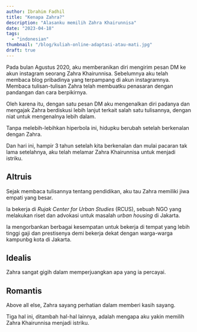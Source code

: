```yaml
---
author: Ibrahim Fadhil
title: "Kenapa Zahra?"
description: "Alasanku memilih Zahra Khairunnisa"
date: "2023-04-18"
tags: 
  - "indonesian"
thumbnail: "/blog/kuliah-online-adaptasi-atau-mati.jpg"
draft: true
---
```


Pada bulan Agustus 2020, aku memberanikan diri mengirim pesan DM ke akun instagram seorang Zahra Khairunnisa. Sebelumnya aku telah membaca blog pribadinya yang terpampang di akun instagramnya. Membaca tulisan-tulisan Zahra telah membuatku penasaran dengan pandangan dan cara berpikirnya. 

Oleh karena itu, dengan satu pesan DM aku mengenalkan diri padanya dan mengajak Zahra berdiskusi lebih lanjut terkait salah satu tulisannya, dengan niat untuk mengenalnya lebih dalam. 

<!-- Gambar chat sama zahra -->

Tanpa melebih-lebihkan hiperbola ini, hidupku berubah setelah berkenalan dengan Zahra.

Dan hari ini, hampir 3 tahun setelah kita berkenalan dan mulai pacaran tak lama setelahnya, aku telah melamar Zahra Khairunnisa untuk menjadi istriku.

## Altruis

Sejak membaca tulisannya tentang pendidikan, aku tau Zahra memiliki jiwa empati yang besar.

Ia bekerja di *Rujak Center for Urban Studies* (RCUS), sebuah NGO yang melakukan riset dan advokasi untuk masalah *urban housing* di Jakarta.

Ia mengorbankan berbagai kesempatan untuk bekerja di tempat yang lebih tinggi gaji dan prestisenya demi bekerja dekat dengan warga-warga kampunbg kota di Jakarta.

## Idealis

Zahra sangat gigih dalam memperjuangkan apa yang ia percayai.

## Romantis

Above all else, Zahra sayang perhatian dalam memberi kasih sayang.

Tiga hal ini, ditambah hal-hal lainnya, adalah mengapa aku yakin memilih Zahra Khairunnisa menjadi istriku.